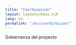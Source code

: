 ```yaml
---
title: "Coordinación"
layout: layouts/base.njk
lang: es
permalink: "/es/coordinacion/"
---
```


Gobernanza del proyecto


